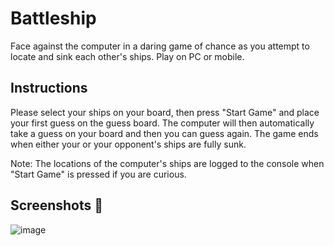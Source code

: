 ﻿# Battleship

Face against the computer in a daring game of chance as you attempt to locate and sink each other's ships.
Play on PC or mobile.
 

## Instructions

Please select your ships on your board, then press "Start Game" and place your first guess on the guess board.
The computer will then automatically take a guess on your board and then you can guess again.
The game ends when either your or your opponent's ships are fully sunk.

Note: The locations of the computer's ships are logged to the console when "Start Game" is pressed if you are curious. 

## **Screenshots 📸**

![image](../../assets/images/Battleship.png)

<br>

